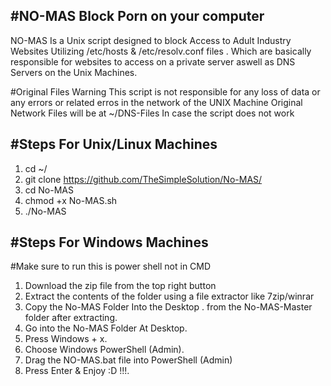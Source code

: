 #NO-MAS Block Porn on your computer 
---------
NO-MAS Is a Unix script designed to block Access to Adult Industry Websites Utilizing /etc/hosts & /etc/resolv.conf files .
Which are basically responsible for websites to access on a private server aswell as DNS Servers on the Unix Machines.


#Original Files Warning 
This script is not responsible for any loss of data or any errors or related erros in the network of the UNIX Machine
Original Network Files will be at ~/DNS-Files In case the script does not work 


#Steps For Unix/Linux Machines 
-------------------------------------------------

1. cd ~/ 
2. git clone https://github.com/TheSimpleSolution/No-MAS/
3. cd No-MAS
3. chmod +x No-MAS.sh
4. ./No-MAS

#Steps For Windows Machines 
-------------------------------------------------
#Make sure to run this is power shell not in CMD

1.  Download the zip file from the top right button
2.  Extract the contents of the folder using a file extractor like 7zip/winrar
3.  Copy the No-MAS Folder Into the Desktop . from the No-MAS-Master folder after extracting.
3.  Go into the No-MAS Folder At Desktop.
4.  Press Windows + x.
5.  Choose Windows PowerShell (Admin).
6.  Drag the NO-MAS.bat file into PowerShell (Admin)
7.  Press Enter & Enjoy :D !!!. 
